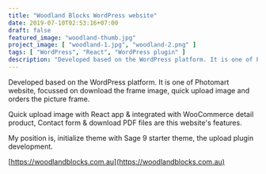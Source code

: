 ```yaml
---
title: "Woodland Blocks WordPress website"
date: 2019-07-10T02:53:16+07:00
draft: false
featured_image: "woodland-thumb.jpg"
project_image: [ "woodland-1.jpg", "woodland-2.png" ]
tags: [ "WordPress", "React", "WordPress plugin" ]
description: "Developed based on the WordPress platform. It is one of Photomart website, focussed on download the frame image, quick upload image and orders the picture frame."
---
```


Developed based on the WordPress platform. It is one of Photomart website, focussed on download the frame image, quick upload image and orders the picture frame.

Quick upload image with React app & integrated with WooCommerce detail product, Contact form & download PDF files are this website's features.

My position is, initialize theme with Sage 9 starter theme, the upload plugin development.

[https://woodlandblocks.com.au](https://woodlandblocks.com.au)